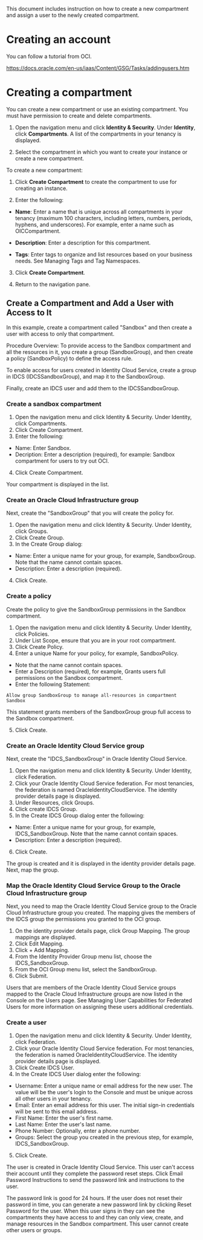 This document includes instruction on how to create a new compartment and assign a user to the newly created compartment.

# Creating an account

You can follow a tutorial from OCI.

https://docs.oracle.com/en-us/iaas/Content/GSG/Tasks/addingusers.htm


# Creating a compartment

You can create a new compartment or use an existing compartment. You must have permission to create and delete compartments.

1. Open the navigation menu and click **Identity & Security**. Under **Identity**, click **Compartments**. A list of the compartments in your tenancy is displayed.

2. Select the compartment in which you want to create your instance or create a new compartment.

To create a new compartment:

1. Click **Create Compartment** to create the compartment to use for creating an instance.

2. Enter the following:

  * **Name**: Enter a name that is unique across all compartments in your tenancy (maximum 100 characters, including letters, numbers, periods, hyphens, and underscores). For example, enter a name such as OICCompartment.

  * **Description**: Enter a description for this compartment.

  * **Tags**: Enter tags to organize and list resources based on your business needs. See Managing Tags and Tag Namespaces.

3. Click **Create Compartment**.

4. Return to the navigation pane.


## Create a Compartment and Add a User with Access to It

In this example, create a compartment called "Sandbox" and then create a user with access to only that compartment.

Procedure Overview: To provide access to the Sandbox compartment and all the resources in it, you create a group (SandboxGroup), and then create a policy (SandboxPolicy) to define the access rule.

To enable access for users created in Identity Cloud Service, create a group in IDCS (IDCSSandboxGroup), and map it to the SandboxGroup.

Finally, create an IDCS user and add them to the IDCSSandboxGroup.

### Create a sandbox compartment
1. Open the navigation menu and click Identity & Security. Under Identity, click Compartments.
2. Click Create Compartment.
3. Enter the following:
 * Name: Enter Sandbox.
 * Decription: Enter a description (required), for example: Sandbox compartment for users to try out OCI.
4. Click Create Compartment.

Your compartment is displayed in the list.


### Create an Oracle Cloud Infrastructure group
Next, create the "SandboxGroup" that you will create the policy for.

1. Open the navigation menu and click Identity & Security. Under Identity, click Groups.
2. Click Create Group.
3. In the Create Group dialog:
 * Name: Enter a unique name for your group, for example, SandboxGroup. Note that the name cannot contain spaces.
 * Description: Enter a description (required).
4. Click Create.

### Create a policy
Create the policy to give the SandboxGroup permissions in the Sandbox compartment.

1. Open the navigation menu and click Identity & Security. Under Identity, click Policies.
2. Under List Scope, ensure that you are in your root compartment.
3. Click Create Policy.
4. Enter a unique Name for your policy, for example, SandboxPolicy.

 * Note that the name cannot contain spaces.
 * Enter a Description (required), for example, Grants users full permissions on the Sandbox compartment.
 * Enter the following Statement:

```
Allow group SandboxGroup to manage all-resources in compartment Sandbox
```

This statement grants members of the SandboxGroup group full access to the Sandbox compartment.

5. Click Create.


### Create an Oracle Identity Cloud Service group
Next, create the "IDCS_SandboxGroup" in Oracle Identity Cloud Service.

1. Open the navigation menu and click Identity & Security. Under Identity, click Federation.
2. Click your Oracle Identity Cloud Service federation. For most tenancies, the federation is named OracleIdentityCloudService. The identity provider details page is displayed.
3. Under Resources, click Groups.
4. Click create IDCS Group.
5. In the Create IDCS Group dialog enter the following:
 * Name: Enter a unique name for your group, for example, IDCS_SandboxGroup. Note that the name cannot contain spaces.
 * Description: Enter a description (required).
6. Click Create.

The group is created and it is displayed in the identity provider details page. Next, map the group.


### Map the Oracle Identity Cloud Service Group to the Oracle Cloud Infrastructure group
Next, you need to map the Oracle Identity Cloud Service group to the Oracle Cloud Infrastructure group you created. The mapping gives the members of the IDCS group the permissions you granted to the OCI group.

1. On the identity provider details page, click Group Mapping. The group mappings are displayed.
2. Click Edit Mapping.
3. Click + Add Mapping.
4. From the Identity Provider Group menu list, choose the IDCS_SandboxGroup.
5. From the OCI Group menu list, select the SandboxGroup.
6. Click Submit.


Users that are members of the Oracle Identity Cloud Service groups mapped to the Oracle Cloud Infrastructure groups are now listed in the Console on the Users page. See Managing User Capabilities for Federated Users for more information on assigning these users additional credentials.

### Create a user
1. Open the navigation menu and click Identity & Security. Under Identity, click Federation.
2. Click your Oracle Identity Cloud Service federation. For most tenancies, the federation is named OracleIdentityCloudService. The identity provider details page is displayed.
3. Click Create IDCS User.
4. In the Create IDCS User dialog enter the following:
 * Username: Enter a unique name or email address for the new user. The value will be the user's login to the Console and must be unique across all other users in your tenancy.
 * Email: Enter an email address for this user. The initial sign-in credentials will be sent to this email address.
 * First Name: Enter the user's first name.
 * Last Name: Enter the user's last name.
 * Phone Number: Optionally, enter a phone number.
 * Groups: Select the group you created in the previous step, for example, IDCS_SandboxGroup.
5. Click Create.

The user is created in Oracle Identity Cloud Service. This user can't access their account until they complete the password reset steps.
Click Email Password Instructions to send the password link and instructions to the user.

The password link is good for 24 hours. If the user does not reset their password in time, you can generate a new password link by clicking Reset Password for the user.
When this user signs in they can see the compartments they have access to and they can only view, create, and manage resources in the Sandbox compartment. This user cannot create other users or groups.
